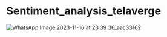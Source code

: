 # Sentiment_analysis_telaverge
 
![WhatsApp Image 2023-11-16 at 23 39 36_aac33162](https://github.com/shobhit418/Sentiment_analysis_telaverge/assets/89989484/b54411ad-37ef-4375-bb87-3ac9a34bbeee)

